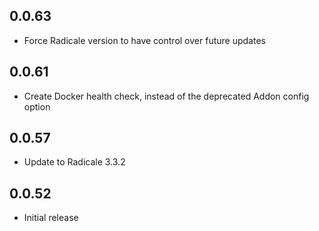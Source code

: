 <!-- https://developers.home-assistant.io/docs/add-ons/presentation#keeping-a-changelog -->

## 0.0.63
- Force Radicale version to have control over future updates

## 0.0.61
- Create Docker health check, instead of the deprecated Addon config option

## 0.0.57
- Update to Radicale 3.3.2

## 0.0.52
- Initial release
